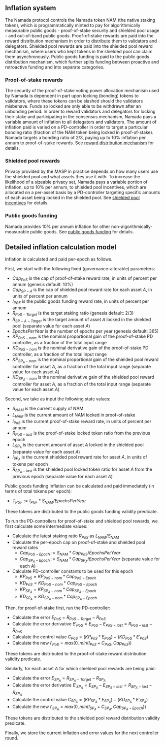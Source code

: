 ## Inflation system

The Namada protocol controls the Namada token NAM (the native staking token), which is programmatically minted to pay for algorithmically measurable public goods - proof-of-stake security and shielded pool usage - and out-of-band public goods. Proof-of-stake rewards are paid into the reward distribution mechanism in order to distribute them to validators and delegators. Shielded pool rewards are paid into the shielded pool reward mechanism, where users who kept tokens in the shielded pool can claim them asynchronously. Public goods funding is paid to the public goods distribution mechanism, which further splits funding between proactive and retroactive funding and into separate categories.

### Proof-of-stake rewards

The security of the proof-of-stake voting power allocation mechanism used by Namada is dependent in part upon locking (bonding) tokens to validators, where these tokens can be slashed should the validators misbehave. Funds so locked are only able to be withdrawn after an unbonding period. In order to reward validators and delegators for locking their stake and participating in the consensus mechanism, Namada pays a variable amount of inflation to all delegators and validators. The amount of inflation paid is varied on a PD-controller in order to target a particular bonding ratio (fraction of the NAM token being locked in proof-of-stake). Namada targets a bonding ratio of 2/3, paying up to 10% inflation per annum to proof-of-stake rewards. See [reward distribution mechanism](./proof-of-stake/reward-distribution.md) for details.

### Shielded pool rewards

Privacy provided by the MASP in practice depends on how many users use the shielded pool and what assets they use it with. To increase the likelihood of a sizeable privacy set, Namada pays a variable portion of inflation, up to 10% per annum, to shielded pool incentives, which are allocated on a per-asset basis by a PD-controller targeting specific amounts of each asset being locked in the shielded pool. See [shielded pool incentives](./shielded-pool-incentives.md) for details.

### Public goods funding

Namada provides 10% per annum inflation for other non-algorithmically-measurable public goods. See [public goods funding](./public-goods-funding.md) for details.

## Detailed inflation calculation model

Inflation is calculated and paid per-epoch as follows.

First, we start with the following fixed (governance-alterable) parameters:

- $Cap_{PoS}$ is the cap of proof-of-stake reward rate, in units of percent per annum (genesis default: 10%)
- $Cap_{SP-A}$ is the cap of shielded pool reward rate for each asset $A$, in units of percent per annum
- $I_{PGF}$ is the public goods funding reward rate, in units of percent per annum
- $R_{PoS-Target}$ is the target staking ratio (genesis default: 2/3)
- $R_{SP-A-Target}$ is the target amount of asset $A$ locked in the shielded pool (separate value for each asset $A$)
- $EpochsPerYear$ is the number of epochs per year (genesis default: 365)
- ${KP}_{PoS-nom}$ is the nominal proportional gain of the proof-of-stake PD controller, as a fraction of the total input range
- ${KD}_{PoS-nom}$ is the nominal derivative gain of the proof-of-stake PD controller, as a fraction of the total input range
- ${KP}_{SP_A-nom}$ is the nominal proportional gain of the shielded pool reward controller for asset $A$, as a fraction of the total input range (separate value for each asset $A$)
- ${KD}_{SP_A-nom}$ is the nominal derivative gain of the shielded pool reward controller for asset $A$, as a fraction of the total input range (separate value for each asset $A$)

Second, we take as input the following state values:

- $S_{NAM}$ is the current supply of NAM
- $L_{NAM}$ is the current amount of NAM locked in proof-of-stake
- $I_{PoS}$ is the current proof-of-stake reward rate, in units of percent per annum
- $R_{PoS-last}$ is the proof-of-stake locked token ratio from the previous epoch
- $L_{SP_A}$ is the current amount of asset $A$ locked in the shielded pool (separate value for each asset $A$)
- $I_{SP_A}$ is the current shielded pool reward rate for asset $A$, in units of tokens per epoch
- $R_{SP_A-last}$ is the shielded pool locked token ratio for asset $A$ from the previous epoch (separate value for each asset $A$)

Public goods funding inflation can be calculated and paid immediately (in terms of total tokens per epoch):

- $T_{PGF} := I_{PGF} * S_{NAM} / EpochsPerYear$

These tokens are distributed to the public goods funding validity predicate.

To run the PD-controllers for proof-of-stake and shielded pool rewards, we first calculate some intermediate values:

- Calculate the latest staking ratio $R_{PoS}$ as $L_{NAM} / S_{NAM}$
- Calculate the per-epoch cap on proof-of-stake and shielded pool reward rates
    - $Cap_{PoS-Epoch} := S_{NAM} * Cap_{PoS} / EpochsPerYear$
    - $Cap_{SP_A-Epoch} := S_{NAM} * Cap_{SP_A} / EpochsPerYear$ (separate value for each $A$)
- Calculate PD-controller constants to be used for this epoch
    - ${KP}_{PoS} = {KP}_{PoS-nom} * Cap_{PoS-Epoch}$
    - ${KD}_{PoS} = {KD}_{PoS-nom} * Cap_{PoS-Epoch}$
    - ${KP}_{SP_A} = {KP}_{SP_A-nom} * Cap_{SP_A-Epoch}$
    - ${KD}_{SP_A} = {KD}_{SP_A-nom} * Cap_{SP_A-Epoch}$

Then, for proof-of-stake first, run the PD-controller:

- Calculate the error $E_{PoS} = R_{PoS-Target} - R_{PoS}$
- Calculate the error derivative $E'_{PoS} = E_{PoS} - E_{PoS-last} = R_{PoS-last} - R_{PoS}$
- Calculate the control value $C_{PoS} = (KP_{PoS} * E_{PoS}) - (KD_{PoS} * E'_{PoS})$
- Calculate the new $I'_{PoS} = max(0, min(I_{PoS} + C_{PoS}, Cap_{PoS}))$

These tokens are distributed to the proof-of-stake reward distribution validity predicate.

Similarly, for each asset $A$ for which shielded pool rewards are being paid:

- Calculate the error $E_{SP_A} = R_{SP_A-Target} - R_{SP_A}$
- Calculate the error derivative $E'_{SP_A} = E_{SP_A} - E_{SP_A-last} = R_{SP_A-last} - R_{SP_A}$
- Calculate the control value $C_{SP_A} = (KP_{SP_A} * E_{SP_A}) - (KD_{SP_A} * E'_{SP_A})$
- Calculate the new $I'_{SP_A} = max(0, min(I_{SP_A} + C_{SP_A}, Cap_{SP_A-Epoch}))$

These tokens are distributed to the shielded pool reward distribution validity predicate.

Finally, we store the current inflation and error values for the next controller round.